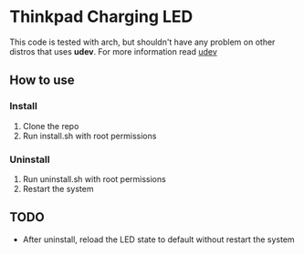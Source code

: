 # Thinkpad Charging LED
This code is tested with arch, but shouldn't have any problem on other distros that uses **udev**. For more information read [udev](https://wiki.archlinux.org/index.php/udev)

## How to use

### Install
1. Clone the repo
2. Run install.sh with root permissions

### Uninstall
1. Run uninstall.sh with root permissions
2. Restart the system

## TODO
* After uninstall, reload the LED state to default without restart the system
